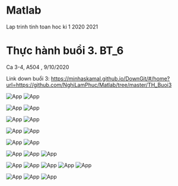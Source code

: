# Matlab

Lap trinh tinh toan hoc ki 1 2020 2021

# Thực hành buổi 3. BT_6
Ca 3-4, A504 , 9/10/2020

Link down buổi 3: https://minhaskamal.github.io/DownGit/#/home?url=https://github.com/NghiLamPhuc/Matlab/tree/master/TH_Buoi3

![App](Picture/BT6/Debai/BT6_1.jpg)
![App](Picture/BT6/GBT6_1.PNG)

![App](Picture/BT6/Debai/BT6_2.jpg)
![App](Picture/BT6/GBT6_2.PNG)

![App](Picture/BT6/Debai/BT6_3.jpg)
![App](Picture/BT6/GBT6_3.PNG)

![App](Picture/BT6/Debai/BT6_4.jpg)
![App](Picture/BT6/GBT6_4.PNG)

![App](Picture/BT6/Debai/BT6_5.jpg)
![App](Picture/BT6/GBT6_5.PNG)

![App](Picture/BT6/Debai/BT6_7.jpg)
![App](Picture/BT6/GBT6_7.PNG)
![App](Picture/BT6/GBT6_7_run.PNG)

![App](Picture/BT6/Debai/BT6_8.jpg)
![App](Picture/BT6/GBT6_8_a.PNG)
![App](Picture/BT6/GBT6_8_b.PNG)
![App](Picture/BT6/GBT6_8_c.PNG)
![App](Picture/BT6/GBT6_8_run.PNG)


![App](Picture/BT6/Debai/BT6_9.jpg)
![App](Picture/BT6/GBT6_9.PNG)
![App](Picture/BT6/GBT6_9_run.PNG)

